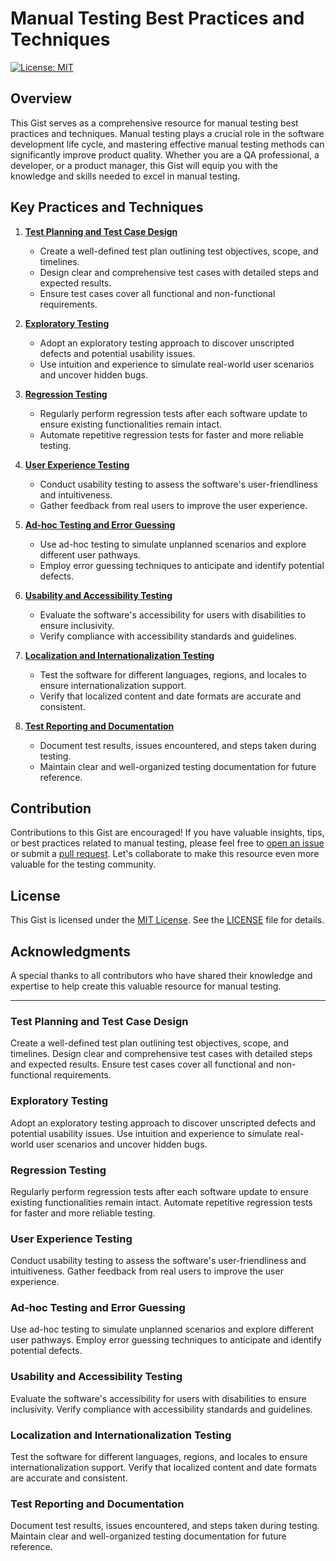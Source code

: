 # Manual Testing Best Practices and Techniques

[![License: MIT](https://img.shields.io/badge/License-MIT-green.svg)](https://opensource.org/licenses/MIT)

## Overview

This Gist serves as a comprehensive resource for manual testing best practices and techniques. Manual testing plays a crucial role in the software development life cycle, and mastering effective manual testing methods can significantly improve product quality. Whether you are a QA professional, a developer, or a product manager, this Gist will equip you with the knowledge and skills needed to excel in manual testing.

## Key Practices and Techniques

1. **[Test Planning and Test Case Design](#test-planning-and-test-case-design)**
   - Create a well-defined test plan outlining test objectives, scope, and timelines.
   - Design clear and comprehensive test cases with detailed steps and expected results.
   - Ensure test cases cover all functional and non-functional requirements.

2. **[Exploratory Testing](#exploratory-testing)**
   - Adopt an exploratory testing approach to discover unscripted defects and potential usability issues.
   - Use intuition and experience to simulate real-world user scenarios and uncover hidden bugs.

3. **[Regression Testing](#regression-testing)**
   - Regularly perform regression tests after each software update to ensure existing functionalities remain intact.
   - Automate repetitive regression tests for faster and more reliable testing.

4. **[User Experience Testing](#user-experience-testing)**
   - Conduct usability testing to assess the software's user-friendliness and intuitiveness.
   - Gather feedback from real users to improve the user experience.

5. **[Ad-hoc Testing and Error Guessing](#ad-hoc-testing-and-error-guessing)**
   - Use ad-hoc testing to simulate unplanned scenarios and explore different user pathways.
   - Employ error guessing techniques to anticipate and identify potential defects.

6. **[Usability and Accessibility Testing](#usability-and-accessibility-testing)**
   - Evaluate the software's accessibility for users with disabilities to ensure inclusivity.
   - Verify compliance with accessibility standards and guidelines.

7. **[Localization and Internationalization Testing](#localization-and-internationalization-testing)**
   - Test the software for different languages, regions, and locales to ensure internationalization support.
   - Verify that localized content and date formats are accurate and consistent.

8. **[Test Reporting and Documentation](#test-reporting-and-documentation)**
   - Document test results, issues encountered, and steps taken during testing.
   - Maintain clear and well-organized testing documentation for future reference.

## Contribution

Contributions to this Gist are encouraged! If you have valuable insights, tips, or best practices related to manual testing, please feel free to [open an issue](https://github.com/your-username/your-repo-name/issues) or submit a [pull request](https://github.com/your-username/your-repo-name/pulls). Let's collaborate to make this resource even more valuable for the testing community.

## License

This Gist is licensed under the [MIT License](./LICENSE). See the [LICENSE](./LICENSE) file for details.

## Acknowledgments

A special thanks to all contributors who have shared their knowledge and expertise to help create this valuable resource for manual testing.

---

### Test Planning and Test Case Design

Create a well-defined test plan outlining test objectives, scope, and timelines. Design clear and comprehensive test cases with detailed steps and expected results. Ensure test cases cover all functional and non-functional requirements.

### Exploratory Testing

Adopt an exploratory testing approach to discover unscripted defects and potential usability issues. Use intuition and experience to simulate real-world user scenarios and uncover hidden bugs.

### Regression Testing

Regularly perform regression tests after each software update to ensure existing functionalities remain intact. Automate repetitive regression tests for faster and more reliable testing.

### User Experience Testing

Conduct usability testing to assess the software's user-friendliness and intuitiveness. Gather feedback from real users to improve the user experience.

### Ad-hoc Testing and Error Guessing

Use ad-hoc testing to simulate unplanned scenarios and explore different user pathways. Employ error guessing techniques to anticipate and identify potential defects.

### Usability and Accessibility Testing

Evaluate the software's accessibility for users with disabilities to ensure inclusivity. Verify compliance with accessibility standards and guidelines.

### Localization and Internationalization Testing

Test the software for different languages, regions, and locales to ensure internationalization support. Verify that localized content and date formats are accurate and consistent.

### Test Reporting and Documentation

Document test results, issues encountered, and steps taken during testing. Maintain clear and well-organized testing documentation for future reference.

